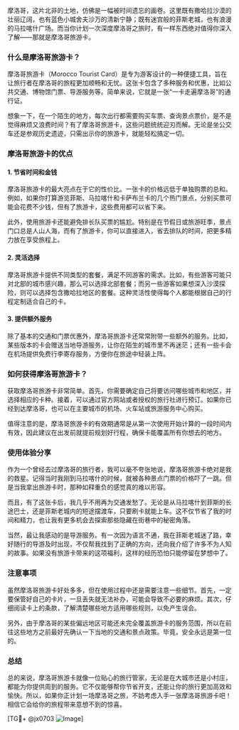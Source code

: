 摩洛哥，这片北非的土地，仿佛是一幅被时间遗忘的画卷。这里既有撒哈拉沙漠的壮丽辽阔，也有蓝色小城舍夫沙万的清新宁静；既有迷宫般的菲斯老城，也有浪漫的马拉喀什广场。而当你计划一次深度摩洛哥之旅时，有一样东西绝对值得你深入了解——那就是摩洛哥旅游卡。

### 什么是摩洛哥旅游卡？

摩洛哥旅游卡（Morocco Tourist Card）是专为游客设计的一种便捷工具，旨在让旅行者在摩洛哥的旅程更加顺畅和无忧。这张卡包含了多种服务和优惠，比如公共交通、博物馆门票、导游服务等。简单来说，它就是一张“一卡走遍摩洛哥”的通行证。

想象一下，在一个陌生的地方，每次出行都需要购买车票、查询景点票价，是不是觉得麻烦又浪费时间？有了摩洛哥旅游卡，这些问题统统迎刃而解。无论是坐公交车还是参观历史遗迹，只需出示你的旅游卡，就能轻松搞定一切。

### 摩洛哥旅游卡的优点

#### 1. 节省时间和金钱
摩洛哥旅游卡的最大亮点在于它的性价比。一张卡的价格远低于单独购票的总和。例如，如果你打算游览菲斯、马拉喀什和卡萨布兰卡的几个热门景点，分别买票可能会花费不少钱，但有了旅游卡，这些费用都可以省下来。

此外，使用旅游卡还能避免排长队买票的尴尬。特别是在节假日或旅游旺季，景点门口总是人山人海，而有了旅游卡，你可以直接进入，省去排队的时间，把更多精力放在享受旅程上。

#### 2. 灵活选择
摩洛哥旅游卡提供不同类型的套餐，满足不同游客的需求。比如，有些游客可能只对北部的城市感兴趣，那么可以选择北部套餐；而另一些游客如果想深入沙漠探险，则可以选择包含撒哈拉地区的套餐。这种灵活性使得每个人都能根据自己的行程定制适合自己的卡。

#### 3. 提供额外服务
除了基本的交通和门票优惠外，摩洛哥旅游卡还常常附带一些额外的服务。比如，某些版本的卡会赠送当地导游服务，让你在陌生的城市里不再迷茫；还有一些卡会在机场提供免费行李寄存服务，方便你在旅途中轻装上阵。

### 如何获得摩洛哥旅游卡？

获取摩洛哥旅游卡非常简单。首先，你需要确定自己将要访问哪些城市和地区，并选择相应的卡种。接着，可以通过官方网站或者授权的旅行社进行预订。如果你已经到达摩洛哥，也可以在主要城市的机场、火车站或旅游服务中心购买。

值得注意的是，摩洛哥旅游卡的有效期通常是从第一次使用开始计算的一段时间内有效，因此建议在出发前就提前规划好行程，确保卡能覆盖所有你想去的地方。

### 使用体验分享

作为一个曾经去过摩洛哥的旅行者，我可以毫不夸张地说，摩洛哥旅游卡绝对是我的救星。记得当时我刚到马拉喀什的时候，就被各种景点门票的价格吓了一跳。但是当我拿出旅游卡时，那种如释重负的感觉真的难以形容。

而且，有了这张卡后，我几乎不用再为交通发愁了。无论是从马拉喀什到菲斯的长途巴士，还是菲斯老城内的短途摆渡车，只要刷卡就能上车。这不仅节省了我的时间和精力，也让我有更多机会去探索那些隐藏在街巷中的秘密角落。

当然，最让我感动的是导游服务。有一次因为语言不通，我在菲斯老城迷了路，幸好随行的导游及时出现，不仅帮我找到了正确的方向，还向我介绍了许多不为人知的故事。如果没有旅游卡带来的这项福利，这样的经历恐怕只能停留在梦想中了。

### 注意事项

虽然摩洛哥旅游卡好处多多，但在使用过程中还是需要注意一些细节。首先，一定要保管好自己的卡片，一旦丢失就无法补办，可能会导致不必要的麻烦。其次，仔细阅读卡上的条款，了解清楚哪些地方适用哪些规则，以免产生误会。

另外，由于摩洛哥的某些偏远地区可能还未完全覆盖旅游卡的服务范围，所以在前往这些地方之前最好先确认一下当地的交通和景点政策。毕竟，安全永远是第一位的。

### 总结

总的来说，摩洛哥旅游卡就像一位贴心的旅行管家，无论是在大城市还是小村庄，都能为你提供周到的服务。它不仅能够帮你节省开支，还能让你的旅行更加高效和愉快。所以，如果你正计划一场摩洛哥之旅，不妨考虑入手一张摩洛哥旅游卡吧！相信它会给你的旅程带来意想不到的惊喜。

[TG💪+ @jx0703 ![Image](https://github.com/user-attachments/assets/dbca1d08-cadb-493c-b0ec-ad6f7a83f270)]
